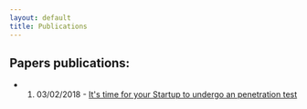 ```yaml
---
layout: default
title: Publications
---
```


## Papers publications:

  - 1. 03/02/2018 - [It's time for your Startup to undergo an penetration test](/publications/penetration-testing)
  <!-- - 2. 12/02/2018 - [The process of collecting information in a pentest](/publications/the-process-of-collecting-information-in-a-pentest) -->
